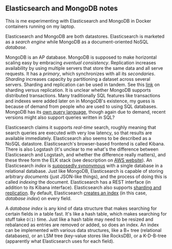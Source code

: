## Elasticsearch and MongoDB notes
This is me experimenting with Elasticsearch and MongoDB in Docker containers running on my laptop. 

Elasticsearch and MongoDB are both datastores. Elasticsearch is marketed as a *search engine* while MongoDB as a document-oriented NoSQL *database*.

MongoDB is an AP database. MongoDB is supposed to make horizontal scaling easy by embracing *eventual consistency*. Replication increases availability by using multiple servers that store the same data and all serve requests. It has a *primary*, which synchronizes with all its *secondaries*. *Sharding* increases capacity by partitioning a dataset across several servers. Sharding and replication can be used in tandem. See this [link](https://www.mongodb.com/basics/replication#:~:text=are%20properly%20replicated.-,What%20is%20the%20difference%20between%20replication%20and%20sharding%3F,servers%20using%20a%20shard%20key.) on sharding versus replication. It is unclear whether MongoDB supports distributed transactions. Many traditionally SQL features like transactions and indexes were added later on in MongoDB's existence, my guess is because of demand from people who are used to using SQL databases. MongoDB has its [own query language](https://www.mongodb.com/docs/manual/reference/sql-comparison/), though again due to demand, recent versions might also support queries written in SQL?

Elasticsearch claims it supports *real-time* search, roughly meaning that search queries are executed with very low latency, so that results are available immediately. Elasticsearch also seems to be described as a NoSQL datastore. Elasticsearch's browser-based frontend is called Kibana. There is also Logstash (it's unclear to me what's the difference between Elasticsearch and Logstash, and whether the difference really matters), and these three form the ELK stack (see description on [AWS website](https://aws.amazon.com/opensearch-service/the-elk-stack/)). An Elasticsearch *index* is [supposedly synonymous](https://www.elastic.co/blog/what-is-an-elasticsearch-index) with a single database in a relational database. Just like MongoDB, Elasticsearch is capable of storing arbitrary *documents* (just JSON-like things), and the process of doing this is called *indexing* the document. Elasticsearch has a REST interface (in addition to its Kibana interface). Elasticsearch also supports [sharding and replication](https://www.elastic.co/guide/en/elasticsearch/reference/current/scalability.html). By default, Elasticsearch [creates an index](https://www.elastic.co/guide/en/elasticsearch/reference/current/documents-indices.html) (in this case, *database index*) on every field.

A *database index* is any kind of data structure that makes searching for certain fields in a table fast. It's like a hash table, which makes searching for stuff take `O(1)` time. Just like a hash table may need to be resized and rebalanced as entries are removed or added, so does an index. An index can be implemented with various data structures, like a B+ tree (relational databases), or an LSM tree (key-value stores like RocksDB), or a K-D-B-tree (apparently what Elasticsearch uses for each field).

